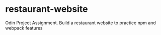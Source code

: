 # restaurant-website
Odin Project Assignment. Build a restaurant website to practice npm and webpack features
